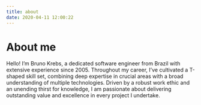 ```yaml
---
title: about
date: 2020-04-11 12:00:22
---
```


# About me

Hello! I’m Bruno Krebs, a dedicated software engineer from Brazil with extensive experience since 2005. Throughout my career, I’ve cultivated a T-shaped skill set, combining deep expertise in crucial areas with a broad understanding of multiple technologies. Driven by a robust work ethic and an unending thirst for knowledge, I am passionate about delivering outstanding value and excellence in every project I undertake.
